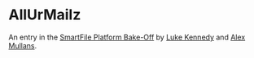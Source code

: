 AllUrMailz
==========
An entry in the [SmartFile Platform Bake-Off][s_src] by [Luke Kennedy][lk_src] and [Alex Mullans][am_src].

[s_src]: http://www.smartfile.com/bakeoff/
[am_src]: https://github.com/alexmullans
[lk_src]: https://github.com/LukeKennedy
